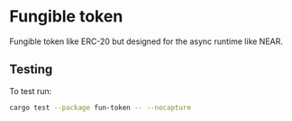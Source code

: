 # Fungible token

Fungible token like ERC-20 but designed for the async runtime like NEAR.

## Testing
To test run:
```bash
cargo test --package fun-token -- --nocapture
```
